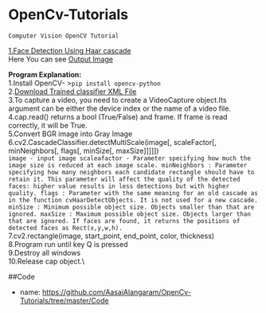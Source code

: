 # OpenCv-Tutorials
`Computer Vision OpenCV Tutorial`

[1.Face Detection Using Haar cascade](https://github.com/AasaiAlangaram/OpenCv-Tutorials/blob/master/Face%20detection/Face%20Detection%20using%20Haar%20Cascade%20OpenCv.py)\
Here You can see [Output Image](https://github.com/AasaiAlangaram/OpenCv-Tutorials/blob/master/Images/Face%20Detection%20Haar%20Cascade.PNG)

**Program Explanation:**\
1.Install OpenCV- >`pip install opencv-python`\
2.[Download Trained classifier XML File]( https://raw.githubusercontent.com/opencv/opencv/master/data/haarcascades/haarcascade_frontalface_default.xml)\
3.To capture a video, you need to create a VideoCapture object.Its argument can be either the device index or the name of a video file.\
4.cap.read() returns a bool (True/False) and frame. If frame is read correctly, it will be True.\
5.Convert BGR image into Gray Image\
6.cv2.CascadeClassifier.detectMultiScale(image[, scaleFactor[, minNeighbors[, flags[, minSize[, maxSize]]]]]) \
`image - input image
scaleafactor - Parameter specifying how much the image size is reduced at each image scale.
minNeighbors : Parameter specifying how many neighbors each candidate rectangle should have to retain it. This parameter will affect the quality of the detected faces: higher value results in less detections but with higher quality.
flags : Parameter with the same meaning for an old cascade as in the function cvHaarDetectObjects. It is not used for a new cascade.
minSize : Minimum possible object size. Objects smaller than that are ignored.
maxSize : Maximum possible object size. Objects larger than that are ignored.
If faces are found, it returns the positions of detected faces as Rect(x,y,w,h).`\
7.cv2.rectangle(image, start_point, end_point, color, thickness)\
8.Program run until key Q is pressed\
9.Destroy all windows\
10.Release cap object.\

##Code
* name: <https://github.com/AasaiAlangaram/OpenCv-Tutorials/tree/master/Code>
